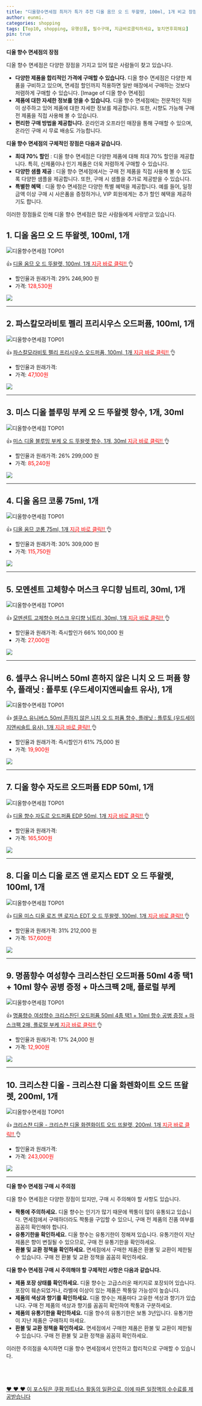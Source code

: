 ```yaml
---
title: "디올향수면세점 최저가 특가 추천 디올 옴므 오 드 뚜왈렛, 100ml, 1개 비교 장점 구매가이드"
author: eunmi.
categories: shopping
tags: [Top10, shopping, 유행상품, 필수구매, 지금바로클릭하세요, 놓치면후회해요]
pin: true
---
```

**디올 향수 면세점의 장점**

디올 향수 면세점은 다양한 장점을 가지고 있어 많은 사람들이 찾고 있습니다.

* **다양한 제품을 합리적인 가격에 구매할 수 있습니다.** 디올 향수 면세점은 다양한 제품을 구비하고 있으며, 면세점 할인까지 적용하면 일반 매장에서 구매하는 것보다 저렴하게 구매할 수 있습니다.
[Image of 디올 향수 면세점]
* **제품에 대한 자세한 정보를 얻을 수 있습니다.** 디올 향수 면세점에는 전문적인 직원이 상주하고 있어 제품에 대한 자세한 정보를 제공합니다. 또한, 시향도 가능해 구매 전 제품을 직접 사용해 볼 수 있습니다.
* **편리한 구매 방법을 제공합니다.** 온라인과 오프라인 매장을 통해 구매할 수 있으며, 온라인 구매 시 무료 배송도 가능합니다.

**디올 향수 면세점의 구체적인 장점은 다음과 같습니다.**

* **최대 70% 할인** : 디올 향수 면세점은 다양한 제품에 대해 최대 70% 할인을 제공합니다. 특히, 신제품이나 인기 제품은 더욱 저렴하게 구매할 수 있습니다.
* **다양한 샘플 제공** : 디올 향수 면세점에서는 구매 전 제품을 직접 사용해 볼 수 있도록 다양한 샘플을 제공합니다. 또한, 구매 시 샘플을 추가로 제공받을 수 있습니다.
* **특별한 혜택** : 디올 향수 면세점은 다양한 특별 혜택을 제공합니다. 예를 들어, 일정 금액 이상 구매 시 사은품을 증정하거나, VIP 회원에게는 추가 할인 혜택을 제공하기도 합니다.

이러한 장점들로 인해 디올 향수 면세점은 많은 사람들에게 사랑받고 있습니다.

   

## 1. 디올 옴므 오 드 뚜왈렛, 100ml, 1개

![디올향수면세점 TOP01](https://thumbnail9.coupangcdn.com/thumbnails/remote/230x230ex/image/vendor_inventory/7400/71c5e5f2198433312c702ee9fb89f50c2e2e28dca536ab9274d822409514.jpg)


👍 [디올 옴므 오 드 뚜왈렛, 100ml, 1개 <font color=red> 지금 바로 클릭!! </font> ](https://link.coupang.com/re/AFFSDP?lptag=AF3617701&subid=GithubCoopas&pageKey=7063388777&traceid=V0-153&itemId=17520078662&vendorItemId=84687225894) 👌 


- 할인율과 원래가격: 29%  246,900   원
- 가격: <span style='color:red'>128,530원</span>

[![](/discount_price.png)](https://link.coupang.com/re/AFFSDP?lptag=AF3617701&subid=GithubCoopas&pageKey=7063388777&traceid=V0-153&itemId=17520078662&vendorItemId=84687225894)

---


   

## 2. 파스칼모라비토 펠리 프리시우스 오드퍼퓸, 100ml, 1개

![디올향수면세점 TOP01](https://thumbnail9.coupangcdn.com/thumbnails/remote/230x230ex/image/retail/images/2101010399654146-2f34f0b8-1eef-4648-810e-5c594671ec70.png)


👍 [파스칼모라비토 펠리 프리시우스 오드퍼퓸, 100ml, 1개 <font color=red> 지금 바로 클릭!! </font> ](https://link.coupang.com/re/AFFSDP?lptag=AF3617701&subid=GithubCoopas&pageKey=6572036604&traceid=V0-153&itemId=14756179380&vendorItemId=77170602712) 👌 


- 할인율과 원래가격: 
- 가격: <span style='color:red'>47,100원</span>

[![](/discount_price.png)](https://link.coupang.com/re/AFFSDP?lptag=AF3617701&subid=GithubCoopas&pageKey=6572036604&traceid=V0-153&itemId=14756179380&vendorItemId=77170602712)

---


   

## 3. 미스 디올 블루밍 부케 오 드 뚜왈렛 향수, 1개, 30ml

![디올향수면세점 TOP01](https://thumbnail9.coupangcdn.com/thumbnails/remote/230x230ex/image/vendor_inventory/58c2/80799d64704fc5f1d60ff1ac73f49b0dd516924d7a3de95041570a2397c3.jpeg)


👍 [미스 디올 블루밍 부케 오 드 뚜왈렛 향수, 1개, 30ml <font color=red> 지금 바로 클릭!! </font> ](https://link.coupang.com/re/AFFSDP?lptag=AF3617701&subid=GithubCoopas&pageKey=7274503991&traceid=V0-153&itemId=75510493&vendorItemId=86215282037) 👌 


- 할인율과 원래가격: 26%  299,000   원
- 가격: <span style='color:red'>85,240원</span>

[![](/discount_price.png)](https://link.coupang.com/re/AFFSDP?lptag=AF3617701&subid=GithubCoopas&pageKey=7274503991&traceid=V0-153&itemId=75510493&vendorItemId=86215282037)

---


   

## 4. 디올 옴므 코롱 75ml, 1개

![디올향수면세점 TOP01](https://thumbnail6.coupangcdn.com/thumbnails/remote/230x230ex/image/vendor_inventory/855a/ee3e3310c055b741eeaf6edef94b4480735e9680d8c9104ec52871ef418b.jpg)


👍 [디올 옴므 코롱 75ml, 1개 <font color=red> 지금 바로 클릭!! </font> ](https://link.coupang.com/re/AFFSDP?lptag=AF3617701&subid=GithubCoopas&pageKey=6498034477&traceid=V0-153&itemId=14293916595&vendorItemId=86841388521) 👌 


- 할인율과 원래가격: 30%  309,000   원
- 가격: <span style='color:red'>115,750원</span>

[![](/discount_price.png)](https://link.coupang.com/re/AFFSDP?lptag=AF3617701&subid=GithubCoopas&pageKey=6498034477&traceid=V0-153&itemId=14293916595&vendorItemId=86841388521)

---


   

## 5. 모멘센트 고체향수 머스크 우디향 님트리, 30ml, 1개

![디올향수면세점 TOP01](https://thumbnail9.coupangcdn.com/thumbnails/remote/230x230ex/image/retail/images/2023/06/30/14/8/8bf059f2-0249-45ba-9a03-a250dae9dd4a.jpg)


👍 [모멘센트 고체향수 머스크 우디향 님트리, 30ml, 1개 <font color=red> 지금 바로 클릭!! </font> ](https://link.coupang.com/re/AFFSDP?lptag=AF3617701&subid=GithubCoopas&pageKey=7440081174&traceid=V0-153&itemId=19344731304&vendorItemId=86432110173) 👌 


- 할인율과 원래가격: 즉시할인가 66%  100,000   원
- 가격: <span style='color:red'>27,000원</span>

[![](/discount_price.png)](https://link.coupang.com/re/AFFSDP?lptag=AF3617701&subid=GithubCoopas&pageKey=7440081174&traceid=V0-153&itemId=19344731304&vendorItemId=86432110173)

---


   

## 6. 셀쿠스 유니버스 50ml 흔하지 않은 니치 오 드 퍼퓸 향수, 플래닛 : 플루토 (우드세이지앤씨솔트 유사), 1개

![디올향수면세점 TOP01](https://thumbnail7.coupangcdn.com/thumbnails/remote/230x230ex/image/vendor_inventory/8dcd/d6411fb616474856407cf4c0f6028a6b3e7bdb72c2c27594b60932a94ab9.jpg)


👍 [셀쿠스 유니버스 50ml 흔하지 않은 니치 오 드 퍼퓸 향수, 플래닛 : 플루토 (우드세이지앤씨솔트 유사), 1개 <font color=red> 지금 바로 클릭!! </font> ](https://link.coupang.com/re/AFFSDP?lptag=AF3617701&subid=GithubCoopas&pageKey=6225183077&traceid=V0-153&itemId=12479878468&vendorItemId=79748671706) 👌 


- 할인율과 원래가격: 즉시할인가 61%  75,000   원
- 가격: <span style='color:red'>19,900원</span>

[![](/discount_price.png)](https://link.coupang.com/re/AFFSDP?lptag=AF3617701&subid=GithubCoopas&pageKey=6225183077&traceid=V0-153&itemId=12479878468&vendorItemId=79748671706)

---


   

## 7. 디올 향수 자도르 오드퍼퓸 EDP 50ml, 1개

![디올향수면세점 TOP01](https://thumbnail9.coupangcdn.com/thumbnails/remote/230x230ex/image/vendor_inventory/5738/cdb0e907e7e2b80fa13cd36491c3c856957efd2c03602f2094d8c553379b.jpg)


👍 [디올 향수 자도르 오드퍼퓸 EDP 50ml, 1개 <font color=red> 지금 바로 클릭!! </font> ](https://link.coupang.com/re/AFFSDP?lptag=AF3617701&subid=GithubCoopas&pageKey=7084189672&traceid=V0-153&itemId=279803330&vendorItemId=84474140479) 👌 


- 할인율과 원래가격: 
- 가격: <span style='color:red'>165,500원</span>

[![](/discount_price.png)](https://link.coupang.com/re/AFFSDP?lptag=AF3617701&subid=GithubCoopas&pageKey=7084189672&traceid=V0-153&itemId=279803330&vendorItemId=84474140479)

---


   

## 8. 디올 미스 디올 로즈 앤 로지스 EDT 오 드 뚜왈렛, 100ml, 1개

![디올향수면세점 TOP01](https://thumbnail7.coupangcdn.com/thumbnails/remote/230x230ex/image/vendor_inventory/ea25/13144784da1f472fbe72b640294e2caa0d4cd6423a88f4f552fe36af3ce5.jpg)


👍 [디올 미스 디올 로즈 앤 로지스 EDT 오 드 뚜왈렛, 100ml, 1개 <font color=red> 지금 바로 클릭!! </font> ](https://link.coupang.com/re/AFFSDP?lptag=AF3617701&subid=GithubCoopas&pageKey=6504678250&traceid=V0-153&itemId=14337679813&vendorItemId=78136547354) 👌 


- 할인율과 원래가격: 31%  212,000   원
- 가격: <span style='color:red'>157,600원</span>

[![](/discount_price.png)](https://link.coupang.com/re/AFFSDP?lptag=AF3617701&subid=GithubCoopas&pageKey=6504678250&traceid=V0-153&itemId=14337679813&vendorItemId=78136547354)

---


   

## 9. 명품향수 여성향수 크리스찬딘 오드퍼퓸 50ml 4종 택1 + 10ml 향수 공병 증정 + 마스크팩 2매, 플로럴 부케

![디올향수면세점 TOP01](https://thumbnail8.coupangcdn.com/thumbnails/remote/230x230ex/image/vendor_inventory/c6a8/50258e9b4b94cb7aab0d24d56aea904282686227f4691148871a70c075c8.jpg)


👍 [명품향수 여성향수 크리스찬딘 오드퍼퓸 50ml 4종 택1 + 10ml 향수 공병 증정 + 마스크팩 2매, 플로럴 부케 <font color=red> 지금 바로 클릭!! </font> ](https://link.coupang.com/re/AFFSDP?lptag=AF3617701&subid=GithubCoopas&pageKey=7453017560&traceid=V0-153&itemId=19407870656&vendorItemId=81284753842) 👌 


- 할인율과 원래가격: 17%  24,000   원
- 가격: <span style='color:red'>12,900원</span>

[![](/discount_price.png)](https://link.coupang.com/re/AFFSDP?lptag=AF3617701&subid=GithubCoopas&pageKey=7453017560&traceid=V0-153&itemId=19407870656&vendorItemId=81284753842)

---


   

## 10. 크리스챤 디올 - 크리스챤 디올 화렌화이트 오드 뜨왈렛, 200ml, 1개

![디올향수면세점 TOP01](https://thumbnail8.coupangcdn.com/thumbnails/remote/230x230ex/image/vendor_inventory/0fb7/e74afade8b35848fb41789266fa06116b9e958d84dd522139ee05b2de1f7.jpg)


👍 [크리스챤 디올 - 크리스챤 디올 화렌화이트 오드 뜨왈렛, 200ml, 1개 <font color=red> 지금 바로 클릭!! </font> ](https://link.coupang.com/re/AFFSDP?lptag=AF3617701&subid=GithubCoopas&pageKey=4729541412&traceid=V0-153&itemId=5991493074&vendorItemId=85586550419) 👌 


- 할인율과 원래가격: 
- 가격: <span style='color:red'>243,000원</span>

[![](/discount_price.png)](https://link.coupang.com/re/AFFSDP?lptag=AF3617701&subid=GithubCoopas&pageKey=4729541412&traceid=V0-153&itemId=5991493074&vendorItemId=85586550419)

---
**디올 향수 면세점 구매 시 주의점**

디올 향수 면세점은 다양한 장점이 있지만, 구매 시 주의해야 할 사항도 있습니다.

* **짝퉁에 주의하세요.** 디올 향수는 인기가 많기 때문에 짝퉁이 많이 유통되고 있습니다. 면세점에서 구매하더라도 짝퉁을 구입할 수 있으니, 구매 전 제품의 진품 여부를 꼼꼼히 확인해야 합니다.
* **유통기한을 확인하세요.** 디올 향수는 유통기한이 정해져 있습니다. 유통기한이 지난 제품은 향이 변질될 수 있으므로, 구매 전 유통기한을 확인하세요.
* **환불 및 교환 정책을 확인하세요.** 면세점에서 구매한 제품은 환불 및 교환이 제한될 수 있습니다. 구매 전 환불 및 교환 정책을 꼼꼼히 확인하세요.

**디올 향수 면세점 구매 시 주의해야 할 구체적인 사항은 다음과 같습니다.**

* **제품 포장 상태를 확인하세요.** 디올 향수는 고급스러운 패키지로 포장되어 있습니다. 포장이 훼손되었거나, 라벨에 이상이 있는 제품은 짝퉁일 가능성이 높습니다.
* **제품의 색상과 향기를 확인하세요.** 디올 향수는 제품마다 고유한 색상과 향기가 있습니다. 구매 전 제품의 색상과 향기를 꼼꼼히 확인하여 짝퉁과 구분하세요.
* **제품의 유통기한을 확인하세요.** 디올 향수의 유통기한은 보통 3년입니다. 유통기한이 지난 제품은 구매하지 마세요.
* **환불 및 교환 정책을 확인하세요.** 면세점에서 구매한 제품은 환불 및 교환이 제한될 수 있습니다. 구매 전 환불 및 교환 정책을 꼼꼼히 확인하세요.

이러한 주의점을 숙지하면 디올 향수 면세점에서 안전하고 합리적으로 구매할 수 있습니다.<br><br><br><br><br> [ ❤ ❤ ❤ 이 포스팅은 쿠팡 파트너스 활동의 일환으로, 이에 따른 일정액의 수수료를 제공받습니다](https://link.coupang.com/a/bcEFyh)